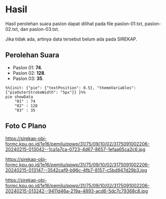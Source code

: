 # Hasil

Hasil perolehan suara paslon dapat dilihat pada file paslon-01.txt, paslon-02.txt, dan paslon-03.txt.

Jika tidak ada, artinya data tersebut belum ada pada SIREKAP.

## Perolehan Suara

 * Paslon 01: **74**.
 * Paslon 02: **128**.
 * Paslon 03: **35**.

```mermaid
%%{init: {"pie": {"textPosition": 0.5}, "themeVariables": {"pieOuterStrokeWidth": "5px"}} }%%
pie showData
    "01" : 74
    "02" : 128
    "03" : 35
```
## Foto C Plano

https://sirekap-obj-formc.kpu.go.id/1e16/pemilu/ppwp/31/75/09/10/02/3175091002206-20240215-013042--1ca1a7ca-0723-4d67-8657-1efaa65ca2c6.jpg

https://sirekap-obj-formc.kpu.go.id/1e16/pemilu/ppwp/31/75/09/10/02/3175091002206-20240215-013147--3542caf9-b96c-4fb7-8157-c5bd947d29b3.jpg

https://sirekap-obj-formc.kpu.go.id/1e16/pemilu/ppwp/31/75/09/10/02/3175091002206-20240215-013242--9411d46a-219a-4893-acd6-5dc7c79368c8.jpg
